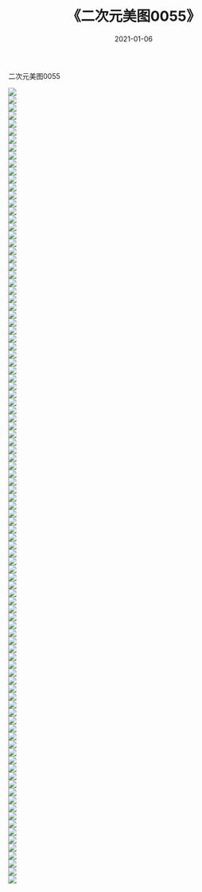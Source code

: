 ﻿---
layout: post
title:  《二次元美图0055》
date:   2021-01-06
img: http://imgx.orgx.ga/二次元/2021/二次元美图0055/000.jpg
categories: [美女, 清纯, 唯美]
---

二次元美图0055

 ![](http://imgx.orgx.ga/二次元/2021/二次元美图0055/001.jpg) <br>![](http://imgx.orgx.ga/二次元/2021/二次元美图0055/002.jpg) <br>![](http://imgx.orgx.ga/二次元/2021/二次元美图0055/003.jpg) <br>![](http://imgx.orgx.ga/二次元/2021/二次元美图0055/004.jpg) <br>![](http://imgx.orgx.ga/二次元/2021/二次元美图0055/005.jpg) <br>![](http://imgx.orgx.ga/二次元/2021/二次元美图0055/006.jpg) <br>![](http://imgx.orgx.ga/二次元/2021/二次元美图0055/007.jpg) <br>![](http://imgx.orgx.ga/二次元/2021/二次元美图0055/008.jpg) <br>![](http://imgx.orgx.ga/二次元/2021/二次元美图0055/009.jpg) <br>![](http://imgx.orgx.ga/二次元/2021/二次元美图0055/010.jpg) <br>![](http://imgx.orgx.ga/二次元/2021/二次元美图0055/011.jpg) <br>![](http://imgx.orgx.ga/二次元/2021/二次元美图0055/012.jpg) <br>![](http://imgx.orgx.ga/二次元/2021/二次元美图0055/013.jpg) <br>![](http://imgx.orgx.ga/二次元/2021/二次元美图0055/014.jpg) <br>![](http://imgx.orgx.ga/二次元/2021/二次元美图0055/015.jpg) <br>![](http://imgx.orgx.ga/二次元/2021/二次元美图0055/016.jpg) <br>![](http://imgx.orgx.ga/二次元/2021/二次元美图0055/017.jpg) <br>![](http://imgx.orgx.ga/二次元/2021/二次元美图0055/018.jpg) <br>![](http://imgx.orgx.ga/二次元/2021/二次元美图0055/019.jpg) <br>![](http://imgx.orgx.ga/二次元/2021/二次元美图0055/020.jpg) <br>![](http://imgx.orgx.ga/二次元/2021/二次元美图0055/021.jpg) <br>![](http://imgx.orgx.ga/二次元/2021/二次元美图0055/022.jpg) <br>![](http://imgx.orgx.ga/二次元/2021/二次元美图0055/023.jpg) <br>![](http://imgx.orgx.ga/二次元/2021/二次元美图0055/024.jpg) <br>![](http://imgx.orgx.ga/二次元/2021/二次元美图0055/025.jpg) <br>![](http://imgx.orgx.ga/二次元/2021/二次元美图0055/026.jpg) <br>![](http://imgx.orgx.ga/二次元/2021/二次元美图0055/027.jpg) <br>![](http://imgx.orgx.ga/二次元/2021/二次元美图0055/028.jpg) <br>![](http://imgx.orgx.ga/二次元/2021/二次元美图0055/029.jpg) <br>![](http://imgx.orgx.ga/二次元/2021/二次元美图0055/030.jpg) <br>![](http://imgx.orgx.ga/二次元/2021/二次元美图0055/031.jpg) <br>![](http://imgx.orgx.ga/二次元/2021/二次元美图0055/032.jpg) <br>![](http://imgx.orgx.ga/二次元/2021/二次元美图0055/033.jpg) <br>![](http://imgx.orgx.ga/二次元/2021/二次元美图0055/034.jpg) <br>![](http://imgx.orgx.ga/二次元/2021/二次元美图0055/035.jpg) <br>![](http://imgx.orgx.ga/二次元/2021/二次元美图0055/036.jpg) <br>![](http://imgx.orgx.ga/二次元/2021/二次元美图0055/037.jpg) <br>![](http://imgx.orgx.ga/二次元/2021/二次元美图0055/038.jpg) <br>![](http://imgx.orgx.ga/二次元/2021/二次元美图0055/039.jpg) <br>![](http://imgx.orgx.ga/二次元/2021/二次元美图0055/040.jpg) <br>![](http://imgx.orgx.ga/二次元/2021/二次元美图0055/041.jpg) <br>![](http://imgx.orgx.ga/二次元/2021/二次元美图0055/042.jpg) <br>![](http://imgx.orgx.ga/二次元/2021/二次元美图0055/043.jpg) <br>![](http://imgx.orgx.ga/二次元/2021/二次元美图0055/044.jpg) <br>![](http://imgx.orgx.ga/二次元/2021/二次元美图0055/045.jpg) <br>![](http://imgx.orgx.ga/二次元/2021/二次元美图0055/046.jpg) <br>![](http://imgx.orgx.ga/二次元/2021/二次元美图0055/047.jpg) <br>![](http://imgx.orgx.ga/二次元/2021/二次元美图0055/048.jpg) <br>![](http://imgx.orgx.ga/二次元/2021/二次元美图0055/049.jpg) <br>![](http://imgx.orgx.ga/二次元/2021/二次元美图0055/050.jpg) <br>![](http://imgx.orgx.ga/二次元/2021/二次元美图0055/051.jpg) <br>![](http://imgx.orgx.ga/二次元/2021/二次元美图0055/052.jpg) <br>![](http://imgx.orgx.ga/二次元/2021/二次元美图0055/053.jpg) <br>![](http://imgx.orgx.ga/二次元/2021/二次元美图0055/054.jpg) <br>![](http://imgx.orgx.ga/二次元/2021/二次元美图0055/055.jpg) <br>![](http://imgx.orgx.ga/二次元/2021/二次元美图0055/056.jpg) <br>![](http://imgx.orgx.ga/二次元/2021/二次元美图0055/057.jpg) <br>![](http://imgx.orgx.ga/二次元/2021/二次元美图0055/058.jpg) <br>![](http://imgx.orgx.ga/二次元/2021/二次元美图0055/059.jpg) <br>![](http://imgx.orgx.ga/二次元/2021/二次元美图0055/060.jpg) <br>![](http://imgx.orgx.ga/二次元/2021/二次元美图0055/061.jpg) <br>![](http://imgx.orgx.ga/二次元/2021/二次元美图0055/062.jpg) <br>![](http://imgx.orgx.ga/二次元/2021/二次元美图0055/063.jpg) <br>![](http://imgx.orgx.ga/二次元/2021/二次元美图0055/064.jpg) <br>![](http://imgx.orgx.ga/二次元/2021/二次元美图0055/065.jpg) <br>![](http://imgx.orgx.ga/二次元/2021/二次元美图0055/066.jpg) <br>![](http://imgx.orgx.ga/二次元/2021/二次元美图0055/067.jpg) <br>![](http://imgx.orgx.ga/二次元/2021/二次元美图0055/068.jpg) <br>![](http://imgx.orgx.ga/二次元/2021/二次元美图0055/069.jpg) <br>![](http://imgx.orgx.ga/二次元/2021/二次元美图0055/070.jpg) <br>![](http://imgx.orgx.ga/二次元/2021/二次元美图0055/071.jpg) <br>![](http://imgx.orgx.ga/二次元/2021/二次元美图0055/072.jpg) <br>![](http://imgx.orgx.ga/二次元/2021/二次元美图0055/073.jpg) <br>![](http://imgx.orgx.ga/二次元/2021/二次元美图0055/074.jpg) <br>![](http://imgx.orgx.ga/二次元/2021/二次元美图0055/075.jpg) <br>![](http://imgx.orgx.ga/二次元/2021/二次元美图0055/076.jpg) <br>![](http://imgx.orgx.ga/二次元/2021/二次元美图0055/077.jpg) <br>![](http://imgx.orgx.ga/二次元/2021/二次元美图0055/078.jpg) <br>![](http://imgx.orgx.ga/二次元/2021/二次元美图0055/079.jpg) <br>![](http://imgx.orgx.ga/二次元/2021/二次元美图0055/080.jpg) <br>![](http://imgx.orgx.ga/二次元/2021/二次元美图0055/081.jpg) <br>![](http://imgx.orgx.ga/二次元/2021/二次元美图0055/082.jpg) <br>![](http://imgx.orgx.ga/二次元/2021/二次元美图0055/083.jpg) <br>![](http://imgx.orgx.ga/二次元/2021/二次元美图0055/084.jpg) <br>![](http://imgx.orgx.ga/二次元/2021/二次元美图0055/085.jpg) <br>![](http://imgx.orgx.ga/二次元/2021/二次元美图0055/086.jpg) <br>![](http://imgx.orgx.ga/二次元/2021/二次元美图0055/087.jpg) <br>![](http://imgx.orgx.ga/二次元/2021/二次元美图0055/088.jpg) <br>![](http://imgx.orgx.ga/二次元/2021/二次元美图0055/089.jpg) <br>![](http://imgx.orgx.ga/二次元/2021/二次元美图0055/090.jpg) <br>![](http://imgx.orgx.ga/二次元/2021/二次元美图0055/091.jpg) <br>![](http://imgx.orgx.ga/二次元/2021/二次元美图0055/092.jpg) <br>![](http://imgx.orgx.ga/二次元/2021/二次元美图0055/093.jpg) <br>![](http://imgx.orgx.ga/二次元/2021/二次元美图0055/094.jpg) <br>![](http://imgx.orgx.ga/二次元/2021/二次元美图0055/095.jpg) <br>![](http://imgx.orgx.ga/二次元/2021/二次元美图0055/096.jpg) <br>![](http://imgx.orgx.ga/二次元/2021/二次元美图0055/097.jpg) <br>![](http://imgx.orgx.ga/二次元/2021/二次元美图0055/098.jpg) <br>![](http://imgx.orgx.ga/二次元/2021/二次元美图0055/099.jpg) <br>![](http://imgx.orgx.ga/二次元/2021/二次元美图0055/100.jpg) <br>